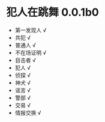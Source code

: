 # 犯人在跳舞 0.0.1b0

- 第一发现人 √
- 共犯 √
- 普通人 √
- 不在场证明 √
- 目击者 √
- 犯人 √
- 侦探 √
- 神犬 √
- 谣言 √
- 警部 √
- 交易 √
- 情报交换 √

